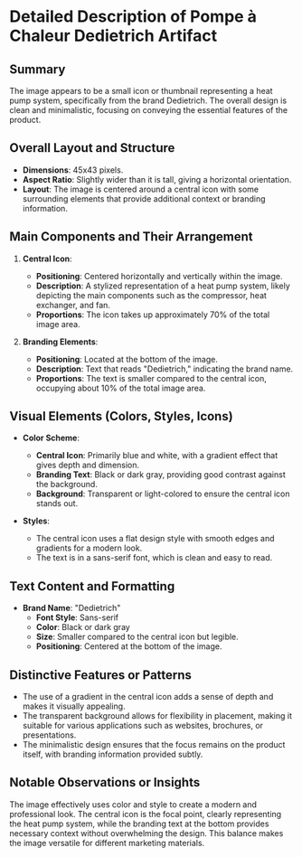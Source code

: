 # Detailed Description of Pompe à Chaleur Dedietrich Artifact

## Summary
The image appears to be a small icon or thumbnail representing a heat pump system, specifically from the brand Dedietrich. The overall design is clean and minimalistic, focusing on conveying the essential features of the product.

## Overall Layout and Structure
- **Dimensions**: 45x43 pixels.
- **Aspect Ratio**: Slightly wider than it is tall, giving a horizontal orientation.
- **Layout**: The image is centered around a central icon with some surrounding elements that provide additional context or branding information.

## Main Components and Their Arrangement

1. **Central Icon**:
   - **Positioning**: Centered horizontally and vertically within the image.
   - **Description**: A stylized representation of a heat pump system, likely depicting the main components such as the compressor, heat exchanger, and fan.
   - **Proportions**: The icon takes up approximately 70% of the total image area.

2. **Branding Elements**:
   - **Positioning**: Located at the bottom of the image.
   - **Description**: Text that reads "Dedietrich," indicating the brand name.
   - **Proportions**: The text is smaller compared to the central icon, occupying about 10% of the total image area.

## Visual Elements (Colors, Styles, Icons)

- **Color Scheme**:
  - **Central Icon**: Primarily blue and white, with a gradient effect that gives depth and dimension.
  - **Branding Text**: Black or dark gray, providing good contrast against the background.
  - **Background**: Transparent or light-colored to ensure the central icon stands out.

- **Styles**:
  - The central icon uses a flat design style with smooth edges and gradients for a modern look.
  - The text is in a sans-serif font, which is clean and easy to read.

## Text Content and Formatting

- **Brand Name**: "Dedietrich"
  - **Font Style**: Sans-serif
  - **Color**: Black or dark gray
  - **Size**: Smaller compared to the central icon but legible.
  - **Positioning**: Centered at the bottom of the image.

## Distinctive Features or Patterns

- The use of a gradient in the central icon adds a sense of depth and makes it visually appealing.
- The transparent background allows for flexibility in placement, making it suitable for various applications such as websites, brochures, or presentations.
- The minimalistic design ensures that the focus remains on the product itself, with branding information provided subtly.

## Notable Observations or Insights

The image effectively uses color and style to create a modern and professional look. The central icon is the focal point, clearly representing the heat pump system, while the branding text at the bottom provides necessary context without overwhelming the design. This balance makes the image versatile for different marketing materials.